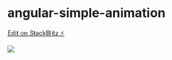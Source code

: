 # angular-simple-animation

[Edit on StackBlitz ⚡️](https://stackblitz.com/edit/angular-simple-animation)

![](simple-animation.gif)

